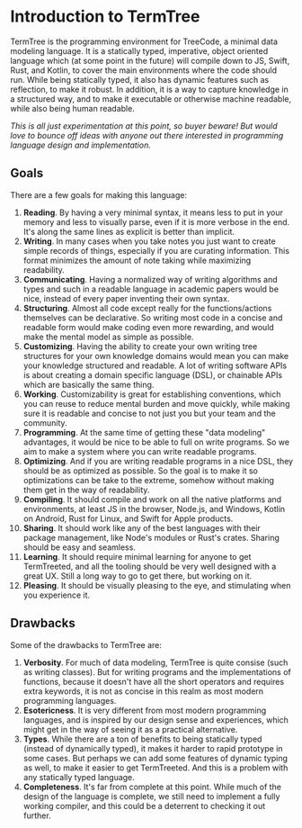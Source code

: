 # Introduction to TermTree

TermTree is the programming environment for TreeCode, a minimal data
modeling language. It is a statically typed, imperative, object oriented
language which (at some point in the future) will compile down to JS,
Swift, Rust, and Kotlin, to cover the main environments where the code
should run. While being statically typed, it also has dynamic features
such as reflection, to make it robust. In addition, it is a way to
capture knowledge in a structured way, and to make it executable or
otherwise machine readable, while also being human readable.

_This is all just experimentation at this point, so buyer beware! But
would love to bounce off ideas with anyone out there interested in
programming language design and implementation._

## Goals

There are a few goals for making this language:

1. **Reading**. By having a very minimal syntax, it means less to put in
   your memory and less to visually parse, even if it is more verbose in
   the end. It's along the same lines as explicit is better than
   implicit.
2. **Writing**. In many cases when you take notes you just want to
   create simple records of things, especially if you are curating
   information. This format minimizes the amount of note taking while
   maximizing readability.
3. **Communicating**. Having a normalized way of writing algorithms and
   types and such in a readable language in academic papers would be
   nice, instead of every paper inventing their own syntax.
4. **Structuring**. Almost all code except really for the
   functions/actions themselves can be declarative. So writing most code
   in a concise and readable form would make coding even more rewarding,
   and would make the mental model as simple as possible.
5. **Customizing**. Having the ability to create your own writing tree
   structures for your own knowledge domains would mean you can make
   your knowledge structured and readable. A lot of writing software
   APIs is about creating a domain specific language (DSL), or chainable
   APIs which are basically the same thing.
6. **Working**. Customizability is great for establishing conventions,
   which you can reuse to reduce mental burden and move quickly, while
   making sure it is readable and concise to not just you but your team
   and the community.
7. **Programming**. At the same time of getting these "data modeling"
   advantages, it would be nice to be able to full on write programs. So
   we aim to make a system where you can write readable programs.
8. **Optimizing**. And if you are writing readable programs in a nice
   DSL, they should be as optimized as possible. So the goal is to make
   it so optimizations can be take to the extreme, somehow without
   making them get in the way of readability.
9. **Compiling**. It should compile and work on all the native platforms
   and environments, at least JS in the browser, Node.js, and Windows,
   Kotlin on Android, Rust for Linux, and Swift for Apple products.
10. **Sharing**. It should work like any of the best languages with
    their package management, like Node's modules or Rust's crates.
    Sharing should be easy and seamless.
11. **Learning**. It should require minimal learning for anyone to get
    TermTreeted, and all the tooling should be very well designed with a
    great UX. Still a long way to go to get there, but working on it.
12. **Pleasing**. It should be visually pleasing to the eye, and
    stimulating when you experience it.

## Drawbacks

Some of the drawbacks to TermTree are:

1. **Verbosity**. For much of data modeling, TermTree is quite consise
   (such as writing classes). But for writing programs and the
   implementations of functions, because it doesn't have all the short
   operators and requires extra keywords, it is not as concise in this
   realm as most modern programming languages.
2. **Esotericness**. It is very different from most modern programming
   languages, and is inspired by our design sense and experiences, which
   might get in the way of seeing it as a practical alternative.
3. **Types**. While there are a ton of benefits to being statically
   typed (instead of dynamically typed), it makes it harder to rapid
   prototype in some cases. But perhaps we can add some features of
   dynamic typing as well, to make it easier to get TermTreeted. And
   this is a problem with any statically typed language.
4. **Completeness**. It's far from complete at this point. While much of
   the design of the language is complete, we still need to implement a
   fully working compiler, and this could be a deterrent to checking it
   out further.
